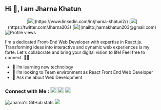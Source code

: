 ## Hi 👋, I am Jharna Khatun
<div align = "center">
[<img src="https://img.shields.io/badge/linkedin-%230077B5.svg?&style=for-the-badge&logo=linkedin&logoColor=white" />](https://www.linkedin.com/in/jharna-khatun2/) [<img src="https://img.shields.io/badge/twitter-%231DA1F2.svg?&style=for-the-badge&logo=twitter&logoColor=white" />](https://twitter.com/Jharna203) [<img src="https://img.shields.io/badge/gmail-%23EE0000.svg?&style=for-the-badge&logo=gmail&logoColor=white">](mailto:jharnakhatun203@gmail.com) 
</div>
<img src="https://komarev.com/ghpvc/?username=Annarhysa&style=flat-square&color=blue" alt="Profile views"/>

I'm a dedicated Front-End Web Developer with expertise in React.js. Transforming ideas into interactive and dynamic web experiences is my forte. Let's collaborate and bring your digital vision to life! Feel free to connect. 🌟🚀

- 🌱 I’m learning new technology
- 👯 I’m looking to Team environment as React Front End Web Developer
- 💬 Ask me about Web Development 

### Connect with Me : [<img src='https://cdn.jsdelivr.net/npm/simple-icons@3.0.1/icons/linkedin.svg' alt='linkedin' height='20'>](https://www.linkedin.com/in/jharna-khatun2/)  [<img src='https://cdn.jsdelivr.net/npm/simple-icons@3.0.1/icons/facebook.svg' alt='facebook' height='20'>](https://www.facebook.com/jharnakhatun2)  [<img src='https://cdn.jsdelivr.net/npm/simple-icons@3.0.1/icons/icloud.svg' alt='website' height='20'>](https://jharna-portfolio.vercel.app/) 

![Jharna's GitHub stats](https://github-readme-stats.vercel.app/api?username=jharnakhatun2&theme=gotham&show_icons=true)
<img src="https://github-readme-streak-stats.herokuapp.com/?user=jharnakhatun2&theme=blue-green" />


